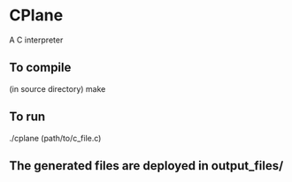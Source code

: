 # CPlane
A C interpreter
<h2>To compile</h2>
(in source directory) make
<h2>To run</h2>
./cplane (path/to/c_file.c)


<h2>The generated files are deployed in output_files/</h2>
